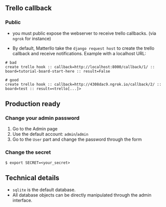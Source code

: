 ## Trello callback
### Public
* you must public expose the webserver to receive trello callbacks. (via `ngrok` for instance)

* By default, Matterllo take the `django request host` to create the trello callback and receive notifications. Example with a localhost URL:
```
# bad
create trello hook :: callback=http://localhost:8000/callback/1/ :: board=tutorial-board-start-here :: result=False

# good
create trello hook :: callback=http://4308dac9.ngrok.io/callback/2/ :: board=test :: result=<trello[...]>
```

## Production ready
### Change your admin password
1. Go to the Admin page
2. Use the default account: `admin`/`admin`
3. Go to the `User` part and change the password through the form

### Change the secret
```
$ export SECRET=<your_secret>
```

## Technical details
* `sqlite` is the default database.
* All database objects can be directly manipulated through the admin interface.
